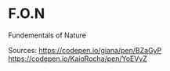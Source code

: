 # F.O.N
Fundementals of Nature

Sources:     https://codepen.io/giana/pen/BZaGyP
             https://codepen.io/KaioRocha/pen/YoEVvZ

